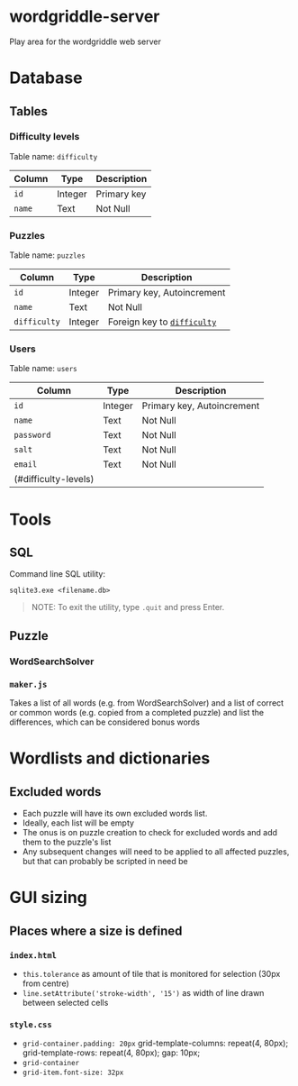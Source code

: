 # wordgriddle-server
Play area for the wordgriddle web server

# Database
## Tables
### Difficulty levels
Table name: ```difficulty```

| Column | Type | Description |
| ------ | ---- | ----------- |
| ```id``` | Integer | Primary key |
| ```name``` | Text | Not Null |

### Puzzles
Table name: ```puzzles```

| Column | Type | Description |
| ------ | ---- | ----------- |
| ```id``` | Integer | Primary key, Autoincrement |
| ```name``` | Text | Not Null |
| ```difficulty``` | Integer | Foreign key to [```difficulty```](#difficulty-levels) |


### Users
Table name: ```users```

| Column | Type | Description |
| ------ | ---- | ----------- |
| ```id``` | Integer | Primary key, Autoincrement |
| ```name``` | Text | Not Null |
| ```password``` | Text | Not Null |
| ```salt``` | Text | Not Null |
| ```email``` | Text | Not Null |
(#difficulty-levels) |

###  

# Tools
## SQL
Command line SQL utility:
```shell
sqlite3.exe <filename.db>
```
> NOTE: To exit the utility, type ```.quit``` and press Enter.

## Puzzle
### WordSearchSolver
### ```maker.js```
Takes a list of all words (e.g. from WordSearchSolver) and a list of correct or common words (e.g. copied from a completed puzzle) and list the differences,
which can be considered bonus words

# Wordlists and dictionaries
## Excluded words
* Each puzzle will have its own excluded words list.
* Ideally, each list will be empty
* The onus is on puzzle creation to check for excluded words and add them to the puzzle's list
* Any subsequent changes will need to be applied to all affected puzzles, but that can probably be scripted in need be

# GUI sizing
## Places where a size is defined
### ```index.html```
* ```this.tolerance``` as amount of tile that is monitored for selection (30px from centre) 
* ```line.setAttribute('stroke-width', '15')``` as width of line drawn between selected cells

### ```style.css```
* ```grid-container.padding: 20px```
    grid-template-columns: repeat(4, 80px);
    grid-template-rows: repeat(4, 80px);
    gap: 10px;
* ```grid-container```
* ```grid-item.font-size: 32px```